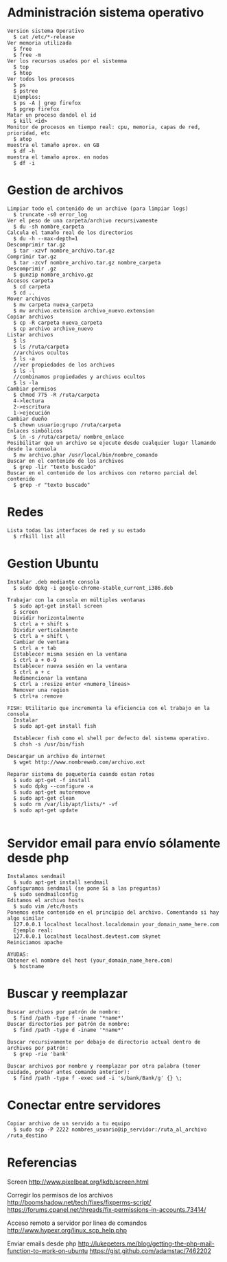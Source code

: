 Administración sistema operativo
===
```
Version sistema Operativo
  $ cat /etc/*-release
Ver memoria utilizada
  $ free
  $ free -m
Ver los recursos usados por el sistemma
  $ top
  $ htop
Ver todos los procesos
  $ ps
  $ pstree
  Ejemplos:
  $ ps -A | grep firefox
  $ pgrep firefox
Matar un proceso dandol el id
  $ kill <id>
Monitor de procesos en tiempo real: cpu, memoria, capas de red, prioridad, etc
  $ atop
muestra el tamaño aprox. en GB
  $ df -h 
muestra el tamaño aprox. en nodos
  $ df -i

```

Gestion de archivos
===
```
Limpiar todo el contenido de un archivo (para limpiar logs)
  $ truncate -s0 error_log
Ver el peso de una carpeta/archivo recursivamente
  $ du -sh nombre_carpeta
Calcula el tamaño real de los directorios
  $ du -h --max-depth=1
Descomprimir tar.gz
  $ tar -xzvf nombre_archivo.tar.gz
Comprimir tar.gz
  $ tar -zcvf nombre_archivo.tar.gz nombre_carpeta
Descomprimir .gz
  $ gunzip nombre_archivo.gz
Accesos carpeta
  $ cd carpeta
  $ cd ..
Mover archivos
  $ mv carpeta nueva_carpeta
  $ mv archivo.extension archivo_nuevo.extension
Copiar archivos
  $ cp -R carpeta nueva_carpeta
  $ cp archivo archivo_nuevo
Listar archivos
  $ ls
  $ ls /ruta/carpeta
  //archivos ocultos
  $ ls -a
  //ver propiedades de los archivos
  $ ls -l
  //combinamos propiedades y archivos ocultos
  $ ls -la
Cambiar permisos
  $ chmod 775 -R /ruta/carpeta
  4->lectura
  2->escritura
  1->ejecución
Cambiar dueño
  $ chown usuario:grupo /ruta/carpeta
Enlaces simbólicos
  $ ln -s /ruta/carpeta/ nombre_enlace
Posibilitar que un archivo se ejecute desde cualquier lugar llamando desde la consola
  $ mv archivo.phar /usr/local/bin/nombre_comando
Buscar en el contenido de los archivos
  $ grep -lir "texto buscado"
Buscar en el contenido de los archivos con retorno parcial del contenido
  $ grep -r "texto buscado"
```
Redes
===
```
Lista todas las interfaces de red y su estado
  $ rfkill list all
```

Gestion Ubuntu
===
```
Instalar .deb mediante consola
  $ sudo dpkg -i google-chrome-stable_current_i386.deb
  
Trabajar con la consola en múltiples ventanas
  $ sudo apt-get install screen
  $ screen
  Dividir horizontalmente
  $ ctrl a + shift s
  Dividir verticalmente
  $ ctrl a + shift \
  Cambiar de ventana
  $ ctrl a + tab
  Establecer misma sesión en la ventana
  $ ctrl a + 0-9
  Establecer nueva sesión en la ventana
  $ ctrl a + c
  Redimencionar la ventana
  $ ctrl a :resize enter <numero_líneas>
  Remover una region
  $ ctrl+a :remove

FISH: Utilitario que incrementa la eficiencia con el trabajo en la consola
  Instalar
  $ sudo apt-get install fish
  
  Establecer fish como el shell por defecto del sistema operativo.
  $ chsh -s /usr/bin/fish

Descargar un archivo de internet
  $ wget http://www.nombreweb.com/archivo.ext
  
Reparar sistema de paquetería cuando estan rotos
  $ sudo apt-get -f install
  $ sudo dpkg --configure -a
  $ sudo apt-get autoremove
  $ sudo apt-get clean
  $ sudo rm /var/lib/apt/lists/* -vf
  $ sudo apt-get update
  
```

Servidor email para envío sólamente desde php
===
```
Instalamos sendmail
  $ sudo apt-get install sendmail
Configuramos sendmail (se pone Si a las preguntas)
  $ sudo sendmailconfig
Editamos el archivo hosts
  $ sudo vim /etc/hosts
Ponemos este contenido en el principio del archivo. Comentando si hay algo similar
  127.0.0.1 localhost localhost.localdomain your_domain_name_here.com
  Ejemplo real:
  127.0.0.1 localhost localhost.devtest.com skynet
Reiniciamos apache  

AYUDAS:  
Obtener el nombre del host (your_domain_name_here.com)
  $ hostname

```


Buscar y reemplazar
===
```
Buscar archivos por patrón de nombre:
  $ find /path -type f -iname '*name*'
Buscar directorios por patrón de nombre:
  $ find /path -type d -iname '*name*'

Buscar recursivamente por debajo de directorio actual dentro de archivos por patrón:
  $ grep -rie 'bank'

Buscar archivos por nombre y reemplazar por otra palabra (tener cuidado, probar antes comando anterior):
  $ find /path -type f -exec sed -i 's/bank/Bank/g' {} \;

```

Conectar entre servidores
===
```
Copiar archivo de un servido a tu equipo  
  $ sudo scp -P 2222 nombres_usuario@ip_servidor:/ruta_al_archivo /ruta_destino
```

Referencias
===
Screen
http://www.pixelbeat.org/lkdb/screen.html

Corregir los permisos de los archivos
http://boomshadow.net/tech/fixes/fixperms-script/
https://forums.cpanel.net/threads/fix-permissions-in-accounts.73414/

Acceso remoto a servidor por linea de comandos
http://www.hypexr.org/linux_scp_help.php

Enviar emails desde php
http://lukepeters.me/blog/getting-the-php-mail-function-to-work-on-ubuntu
https://gist.github.com/adamstac/7462202